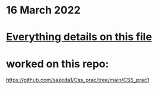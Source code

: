 # 16 March 2022
# [Everything details on this file](https://docs.google.com/document/d/1c-BKsr_w_ZhuPgUWFW1NfWLEPc1lRmJ3MC9AonHIvkY/edit?usp=sharing)
# worked on this repo:
https://github.com/sazeda1/Css_prac/tree/main/CSS_prac1

